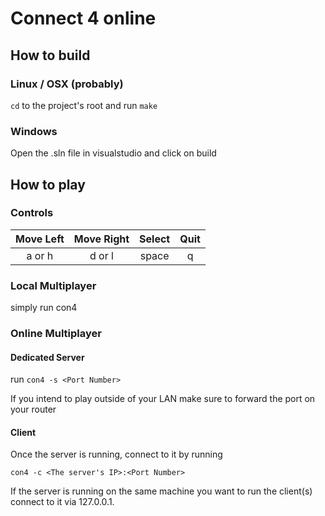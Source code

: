 # Connect 4 online

## How to build

### Linux / OSX (probably)

`cd` to the project's root and run `make`

### Windows

Open the .sln file in visualstudio and click on build

## How to play

### Controls

| Move Left | Move Right | Select | Quit |
|:---------:|:----------:|:------:|:----:|
| a or h | d or l | space | q |

### Local Multiplayer

simply run con4

### Online Multiplayer

#### Dedicated Server

run `con4 -s <Port Number>`

If you intend to play outside of your LAN
make sure to forward the port on your router

#### Client

Once the server is running, connect to it by running

`con4 -c <The server's IP>:<Port Number>`

If the server is running on the same machine you want
to run the client(s) connect to it via 127.0.0.1.
